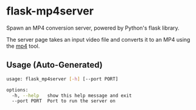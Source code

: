 # flask-mp4server

Spawn an MP4 conversion server, powered by Python's flask library.

The server page takes an input video file and converts it to an MP4 using the [mp4](../bash/mp4.md) tool.

## Usage (Auto-Generated)

```bash
usage: flask_mp4server [-h] [--port PORT]

options:
  -h, --help   show this help message and exit
  --port PORT  Port to run the server on

```

